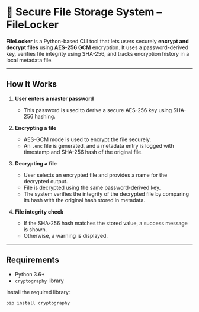 # 🔐 Secure File Storage System – FileLocker

**FileLocker** is a Python-based CLI tool that lets users securely **encrypt and decrypt files** using **AES-256 GCM** encryption. It uses a password-derived key, verifies file integrity using SHA-256, and tracks encryption history in a local metadata file.

---

## How It Works

1. **User enters a master password**
   - This password is used to derive a secure AES-256 key using SHA-256 hashing.
   
2. **Encrypting a file**
   - AES-GCM mode is used to encrypt the file securely.
   - An `.enc` file is generated, and a metadata entry is logged with timestamp and SHA-256 hash of the original file.

3. **Decrypting a file**
   - User selects an encrypted file and provides a name for the decrypted output.
   - File is decrypted using the same password-derived key.
   - The system verifies the integrity of the decrypted file by comparing its hash with the original hash stored in metadata.

4. **File integrity check**
   - If the SHA-256 hash matches the stored value, a success message is shown.
   - Otherwise, a warning is displayed.

---

## Requirements

- Python 3.6+
- `cryptography` library

Install the required library:

```bash
pip install cryptography

